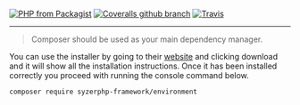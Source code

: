 [![PHP from Packagist](https://img.shields.io/packagist/php-v/syzerphp-framework/environment.svg?style=flat-square)](https://github.com/SyzerPHP/Environment) [![Coveralls github branch](https://img.shields.io/coveralls/github/SyzerPHP/Environment/master.svg?style=flat-square)](https://coveralls.io/github/SyzerPHP/Environment?branch=master) [![Travis](https://img.shields.io/travis/SyzerPHP/Environment.svg?style=flat-square)](https://travis-ci.org/SyzerPHP/Environment) 

---------------------
> Composer should be used as your main dependency manager.

You can use the installer by going to their [website](https://getcomposer.org/) and clicking download and it will show all the installation instructions. Once it has been installed correctly you proceed with running the console command below.

```sh
composer require syzerphp-framework/environment
```

